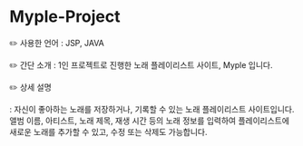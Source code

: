 # Myple-Project

✏️ 사용한 언어 : JSP, JAVA

✏️ 간단 소개 : 1인 프로젝트로 진행한 노래 플레이리스트 사이트, Myple 입니다.

✏️ 상세 설명
  
  : 자신이 좋아하는 노래를 저장하거나,  기록할 수 있는 노래 플레이리스트 사이트입니다. 
  앨범 이름, 아티스트, 노래 제목, 재생 시간 등의 노래 정보를 입력하여 
  플레이리스트에 새로운 노래를 추가할 수 있고, 수정 또는 삭제도 가능합니다.
